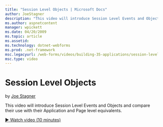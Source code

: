 ```yaml
---
title: "Session Level Objects | Microsoft Docs"
author: JoeStagner
description: "This video will introduce Session Level Events and Objects and compare their use with their Application and Page level equivalents."
ms.author: aspnetcontent
manager: wpickett
ms.date: 04/20/2009
ms.topic: article
ms.assetid: 
ms.technology: dotnet-webforms
ms.prod: .net-framework
msc.legacyurl: /web-forms/videos/building-35-applications/session-level-objects
msc.type: video
---
```

Session Level Objects
====================
by [Joe Stagner](https://github.com/JoeStagner)

This video will introduce Session Level Events and Objects and compare their use with their Application and Page level equivalents.

[&#9654; Watch video (10 minutes)](https://channel9.msdn.com/Blogs/ASP-NET-Site-Videos/session-level-objects)